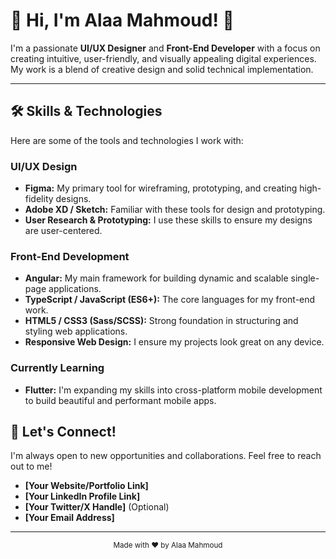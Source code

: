 # 🎨 Hi, I'm Alaa Mahmoud! 👋

I'm a passionate **UI/UX Designer** and **Front-End Developer** with a focus on creating intuitive, user-friendly, and visually appealing digital experiences. My work is a blend of creative design and solid technical implementation.

---

## 🛠️ Skills & Technologies

Here are some of the tools and technologies I work with:

### **UI/UX Design**
* **Figma:** My primary tool for wireframing, prototyping, and creating high-fidelity designs.
* **Adobe XD / Sketch:** Familiar with these tools for design and prototyping.
* **User Research & Prototyping:** I use these skills to ensure my designs are user-centered.

### **Front-End Development**
* **Angular:** My main framework for building dynamic and scalable single-page applications.
* **TypeScript / JavaScript (ES6+):** The core languages for my front-end work.
* **HTML5 / CSS3 (Sass/SCSS):** Strong foundation in structuring and styling web applications.
* **Responsive Web Design:** I ensure my projects look great on any device.

### **Currently Learning**
* **Flutter:** I'm expanding my skills into cross-platform mobile development to build beautiful and performant mobile apps.

## 🤝 Let's Connect!

I'm always open to new opportunities and collaborations. Feel free to reach out to me!

* **[Your Website/Portfolio Link]**
* **[Your LinkedIn Profile Link]**
* **[Your Twitter/X Handle]** (Optional)
* **[Your Email Address]**

---

<p align="center">
  <sub>Made with ❤️ by Alaa Mahmoud</sub>
</p>
